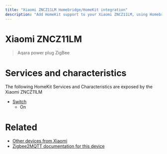 ```yaml
---
title: "Xiaomi ZNCZ11LM Homebridge/HomeKit integration"
description: "Add HomeKit support to your Xiaomi ZNCZ11LM, using Homebridge, Zigbee2MQTT and homebridge-z2m."
---
```

<!---
This file has been GENERATED using src/docgen/docgen.ts
DO NOT EDIT THIS FILE MANUALLY!
-->
# Xiaomi ZNCZ11LM
> Aqara power plug ZigBee


# Services and characteristics
The following HomeKit Services and Characteristics are exposed by
the Xiaomi ZNCZ11LM

* [Switch](../../switch.md)
  * On


# Related
* [Other devices from Xiaomi](../index.md#xiaomi)
* [Zigbee2MQTT documentation for this device](https://www.zigbee2mqtt.io/devices/ZNCZ11LM.html)